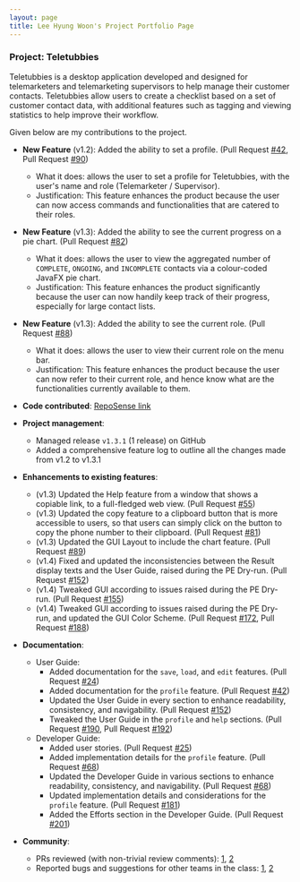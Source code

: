 ```yaml
---
layout: page
title: Lee Hyung Woon's Project Portfolio Page
---
```


### Project: Teletubbies

Teletubbies is a desktop application developed and designed for telemarketers and telemarketing supervisors to help manage their customer contacts. Teletubbies allow users to create a checklist based on a set of customer contact data, with additional features such as tagging and viewing statistics to help improve their workflow.

Given below are my contributions to the project.

* **New Feature** (v1.2): Added the ability to set a profile. (Pull Request [\#42](https://github.com/AY2122S1-CS2103T-W15-4/tp/pull/42), Pull Request [\#90](https://github.com/AY2122S1-CS2103T-W15-4/tp/pull/90))
  * What it does: allows the user to set a profile for Teletubbies, with the user's name and role (Telemarketer / Supervisor).
  * Justification: This feature enhances the product because the user can now access commands and functionalities that are catered to their roles.

* **New Feature** (v1.3): Added the ability to see the current progress on a pie chart. (Pull Request [\#82](https://github.com/AY2122S1-CS2103T-W15-4/tp/pull/82))
  * What it does: allows the user to view the aggregated number of `COMPLETE`, `ONGOING`, and `INCOMPLETE` contacts via a colour-coded JavaFX pie chart.
  * Justification: This feature enhances the product significantly because the user can now handily keep track of their progress, especially for large contact lists.

* **New Feature** (v1.3): Added the ability to see the current role. (Pull Request [\#88](https://github.com/AY2122S1-CS2103T-W15-4/tp/pull/88))
  * What it does: allows the user to view their current role on the menu bar.
  * Justification: This feature enhances the product because the user can now refer to their current role, and hence know what are the functionalities currently available to them.

* **Code contributed**: [RepoSense link](https://nus-cs2103-ay2122s1.github.io/tp-dashboard/?search=lhw-1&sort=groupTitle&sortWithin=title&timeframe=commit&mergegroup=&groupSelect=groupByRepos&breakdown=true&checkedFileTypes=docs~functional-code~test-code~other&since=2021-09-17&tabOpen=true&tabType=authorship&tabAuthor=lhw-1&tabRepo=AY2122S1-CS2103T-W15-4%2Ftp%5Bmaster%5D&authorshipIsMergeGroup=false&authorshipFileTypes=docs~functional-code~test-code~other&authorshipIsBinaryFileTypeChecked=false)

* **Project management**:
  * Managed release `v1.3.1` (1 release) on GitHub
  * Added a comprehensive feature log to outline all the changes made from v1.2 to v1.3.1

* **Enhancements to existing features**:
  * (v1.3) Updated the Help feature from a window that shows a copiable link, to a full-fledged web view. (Pull Request [\#55](https://github.com/AY2122S1-CS2103T-W15-4/tp/pull/55))
  * (v1.3) Updated the copy feature to a clipboard button that is more accessible to users, so that users can simply click on the button to copy the phone number to their clipboard. (Pull Request [\#81](https://github.com/AY2122S1-CS2103T-W15-4/tp/pull/81))
  * (v1.3) Updated the GUI Layout to include the chart feature. (Pull Request [\#89](https://github.com/AY2122S1-CS2103T-W15-4/tp/pull/89))
  * (v1.4) Fixed and updated the inconsistencies between the Result display texts and the User Guide, raised during the PE Dry-run. (Pull Request [\#152](https://github.com/AY2122S1-CS2103T-W15-4/tp/pull/152))
  * (v1.4) Tweaked GUI according to issues raised during the PE Dry-run. (Pull Request [\#155](https://github.com/AY2122S1-CS2103T-W15-4/tp/pull/155))
  * (v1.4) Tweaked GUI according to issues raised during the PE Dry-run, and updated the GUI Color Scheme. (Pull Request [\#172](https://github.com/AY2122S1-CS2103T-W15-4/tp/pull/172), Pull Request [\#188](https://github.com/AY2122S1-CS2103T-W15-4/tp/pull/188))

* **Documentation**:
  * User Guide:
    * Added documentation for the `save`, `load`, and `edit` features. (Pull Request [\#24](https://github.com/AY2122S1-CS2103T-W15-4/tp/pull/24))
    * Added documentation for the `profile` feature. (Pull Request [\#42](https://github.com/AY2122S1-CS2103T-W15-4/tp/pull/42))
    * Updated the User Guide in every section to enhance readability, consistency, and navigability. (Pull Request [\#152](https://github.com/AY2122S1-CS2103T-W15-4/tp/pull/152))
    * Tweaked the User Guide in the `profile` and `help` sections. (Pull Request [\#190](https://github.com/AY2122S1-CS2103T-W15-4/tp/pull/190), Pull Request [\#192](https://github.com/AY2122S1-CS2103T-W15-4/tp/pull/192))
  * Developer Guide:
    * Added user stories. (Pull Request [\#25](https://github.com/AY2122S1-CS2103T-W15-4/tp/pull/25))
    * Added implementation details for the `profile` feature. (Pull Request [\#68](https://github.com/AY2122S1-CS2103T-W15-4/tp/pull/68))
    * Updated the Developer Guide in various sections to enhance readability, consistency, and navigability. (Pull Request [\#68](https://github.com/AY2122S1-CS2103T-W15-4/tp/pull/68))
    * Updated implementation details and considerations for the `profile` feature. (Pull Request [\#181](https://github.com/AY2122S1-CS2103T-W15-4/tp/pull/181))
    * Added the Efforts section in the Developer Guide. (Pull Request [\#201](https://github.com/AY2122S1-CS2103T-W15-4/tp/pull/201))

* **Community**:
  * PRs reviewed (with non-trivial review comments): [1](https://github.com/AY2122S1-CS2103T-W15-4/tp/pull/47), [2](https://github.com/AY2122S1-CS2103T-W15-4/tp/pull/69)
  * Reported bugs and suggestions for other teams in the class: [1](https://github.com/lhw-1/ped/issues/5), [2](https://github.com/lhw-1/ped/issues/2)
